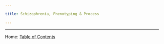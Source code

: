 ```yaml
---

title: Schizophrenia, Phenotyping & Process

---
```



--------

Home: [Table of Contents](../README.md)
